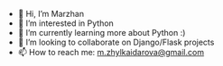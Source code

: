 - 👋 Hi, I’m Marzhan
- 👀 I’m interested in Python
- 🌱 I’m currently learning more about Python :)
- 💞️ I’m looking to collaborate on Django/Flask projects
- 📫 How to reach me: m.zhylkaidarova@gmail.com

<!---
Marzhann/Marzhann is a ✨ special ✨ repository because its `README.md` (this file) appears on your GitHub profile.
You can click the Preview link to take a look at your changes.
--->
